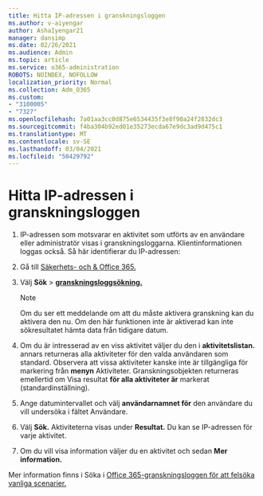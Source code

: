 ```yaml
---
title: Hitta IP-adressen i granskningsloggen
ms.author: v-aiyengar
author: AshaIyengar21
manager: dansimp
ms.date: 02/26/2021
ms.audience: Admin
ms.topic: article
ms.service: o365-administration
ROBOTS: NOINDEX, NOFOLLOW
localization_priority: Normal
ms.collection: Adm_O365
ms.custom:
- "3100005"
- "7327"
ms.openlocfilehash: 7a01aa3cc0d875e6534435f3e8f90a24f2832dc3
ms.sourcegitcommit: f4ba304b92ed01e35273ecda67e9dc3ad9d475c1
ms.translationtype: MT
ms.contentlocale: sv-SE
ms.lasthandoff: 03/04/2021
ms.locfileid: "50429792"
---
```

# <a name="find-the-ip-address-in-audit-log"></a>Hitta IP-adressen i granskningsloggen

1. IP-adressen som motsvarar en aktivitet som utförts av en användare eller administratör visas i granskningsloggarna. Klientinformationen loggas också. Så här identifierar du IP-adressen:

1. Gå till [Säkerhets- och & Office 365.](https://go.microsoft.com/fwlink/p/?linkid=2077143)
1. Välj **Sök**  >  **[granskningsloggsökning.](https://go.microsoft.com/fwlink/?linkid=2103759)**
    > [!NOTE]
    > Om du ser ett meddelande om att du måste aktivera granskning kan du aktivera den nu. Om den här funktionen inte är aktiverad kan inte sökresultatet hämta data från tidigare datum.
1. Om du är intresserad av en viss aktivitet väljer du den i **aktivitetslistan.** annars returneras alla aktiviteter för den valda användaren som standard. Observera att vissa aktiviteter kanske inte är tillgängliga för markering från **menyn** Aktiviteter. Granskningsobjekten returneras emellertid om Visa resultat **för alla aktiviteter är** markerat (standardinställning).
1. Ange datumintervallet och välj **användarnamnet för** den användare du vill undersöka i fältet Användare.
1. Välj **Sök.** Aktiviteterna visas under **Resultat.** Du kan se IP-adressen för varje aktivitet.
1. Om du vill visa information väljer du en aktivitet och sedan **Mer information.**

Mer information finns i Söka i [Office 365-granskningsloggen för att felsöka vanliga scenarier.](https://go.microsoft.com/fwlink/?linkid=2103944)